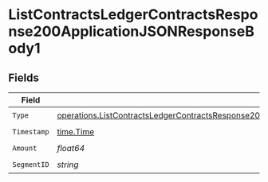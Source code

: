 # ListContractsLedgerContractsResponse200ApplicationJSONResponseBody1


## Fields

| Field                                                                                                                                                                                                                            | Type                                                                                                                                                                                                                             | Required                                                                                                                                                                                                                         | Description                                                                                                                                                                                                                      |
| -------------------------------------------------------------------------------------------------------------------------------------------------------------------------------------------------------------------------------- | -------------------------------------------------------------------------------------------------------------------------------------------------------------------------------------------------------------------------------- | -------------------------------------------------------------------------------------------------------------------------------------------------------------------------------------------------------------------------------- | -------------------------------------------------------------------------------------------------------------------------------------------------------------------------------------------------------------------------------- |
| `Type`                                                                                                                                                                                                                           | [operations.ListContractsLedgerContractsResponse200ApplicationJSONResponseBodyDataAmendmentsCreditsType](../../models/operations/listcontractsledgercontractsresponse200applicationjsonresponsebodydataamendmentscreditstype.md) | :heavy_check_mark:                                                                                                                                                                                                               | N/A                                                                                                                                                                                                                              |
| `Timestamp`                                                                                                                                                                                                                      | [time.Time](https://pkg.go.dev/time#Time)                                                                                                                                                                                        | :heavy_check_mark:                                                                                                                                                                                                               | N/A                                                                                                                                                                                                                              |
| `Amount`                                                                                                                                                                                                                         | *float64*                                                                                                                                                                                                                        | :heavy_check_mark:                                                                                                                                                                                                               | N/A                                                                                                                                                                                                                              |
| `SegmentID`                                                                                                                                                                                                                      | *string*                                                                                                                                                                                                                         | :heavy_check_mark:                                                                                                                                                                                                               | N/A                                                                                                                                                                                                                              |
